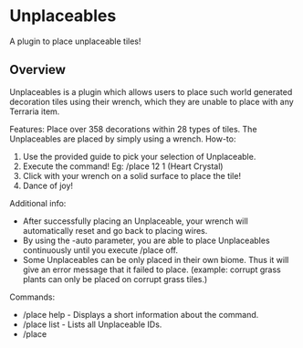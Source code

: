 # Unplaceables
A plugin to place unplaceable tiles!

## Overview
Unplaceables is a plugin which allows users to place such world generated decoration tiles using their wrench, which they are unable to place with any Terraria item.

Features:
Place over 358 decorations within 28 types of tiles.
The Unplaceables are placed by simply using a wrench.
How-to:
1) Use the provided guide to pick your selection of Unplaceable.
2) Execute the command! Eg: /place 12 1 (Heart Crystal)
3) Click with your wrench on a solid surface to place the tile!
4) Dance of joy!

Additional info:
- After successfully placing an Unplaceable, your wrench will automatically reset and go back to placing wires.
- By using the -auto parameter, you are able to place Unplaceables continuously until you execute /place off.
- Some Unplaceables can be only placed in their own biome. Thus it will give an error message that it failed to place. (example: corrupt grass plants can only be placed on corrupt grass tiles.)

Commands:
- /place help - Displays a short information about the command.
- /place list - Lists all Unplaceable IDs.
- /place <ID> <style> - Triggers one time tile placing.
- /place <ID> <style> -auto - Enables continuous tile placing
- /place off - Exits Unplaceable tile placing
  
Permissions:
unplaceables.place - Allows user to use /place command.
unplaceables.auto - Allows user to use the -auto parameter.
Guide:
I've created a list/guide with all the Unplaceable ID's and their styles.
[To view the guide, click here!](https://docs.google.com/spreadsheets/d/1zs0BI38OUd1vS_hmvFRoezYTtjxooAgv3nSN6BazM04/htmlview)

## Permissions
unplaceables.place - Allows user to use /place command.
unplaceables.auto - Allows user to use the -auto parameter.

## Source
[Unplaceables | TShock for Terraria](https://tshock.co/xf/index.php?resources/unplaceables.77/)
